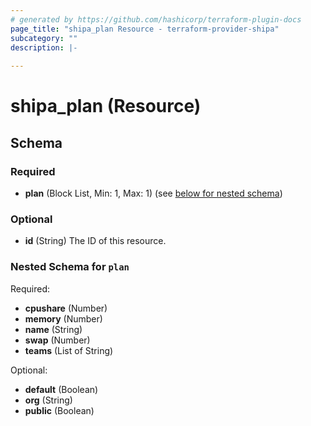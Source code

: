 ```yaml
---
# generated by https://github.com/hashicorp/terraform-plugin-docs
page_title: "shipa_plan Resource - terraform-provider-shipa"
subcategory: ""
description: |-
  
---
```


# shipa_plan (Resource)





<!-- schema generated by tfplugindocs -->
## Schema

### Required

- **plan** (Block List, Min: 1, Max: 1) (see [below for nested schema](#nestedblock--plan))

### Optional

- **id** (String) The ID of this resource.

<a id="nestedblock--plan"></a>
### Nested Schema for `plan`

Required:

- **cpushare** (Number)
- **memory** (Number)
- **name** (String)
- **swap** (Number)
- **teams** (List of String)

Optional:

- **default** (Boolean)
- **org** (String)
- **public** (Boolean)


